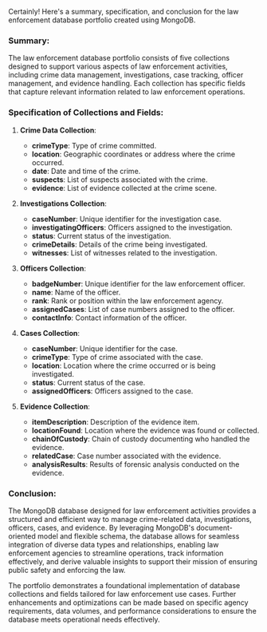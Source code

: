 Certainly! Here's a summary, specification, and conclusion for the law enforcement database portfolio created using MongoDB.

### Summary:

The law enforcement database portfolio consists of five collections designed to support various aspects of law enforcement activities, including crime data management, investigations, case tracking, officer management, and evidence handling. Each collection has specific fields that capture relevant information related to law enforcement operations.

### Specification of Collections and Fields:

1. **Crime Data Collection**:
   - **crimeType**: Type of crime committed.
   - **location**: Geographic coordinates or address where the crime occurred.
   - **date**: Date and time of the crime.
   - **suspects**: List of suspects associated with the crime.
   - **evidence**: List of evidence collected at the crime scene.

2. **Investigations Collection**:
   - **caseNumber**: Unique identifier for the investigation case.
   - **investigatingOfficers**: Officers assigned to the investigation.
   - **status**: Current status of the investigation.
   - **crimeDetails**: Details of the crime being investigated.
   - **witnesses**: List of witnesses related to the investigation.

3. **Officers Collection**:
   - **badgeNumber**: Unique identifier for the law enforcement officer.
   - **name**: Name of the officer.
   - **rank**: Rank or position within the law enforcement agency.
   - **assignedCases**: List of case numbers assigned to the officer.
   - **contactInfo**: Contact information of the officer.

4. **Cases Collection**:
   - **caseNumber**: Unique identifier for the case.
   - **crimeType**: Type of crime associated with the case.
   - **location**: Location where the crime occurred or is being investigated.
   - **status**: Current status of the case.
   - **assignedOfficers**: Officers assigned to the case.

5. **Evidence Collection**:
   - **itemDescription**: Description of the evidence item.
   - **locationFound**: Location where the evidence was found or collected.
   - **chainOfCustody**: Chain of custody documenting who handled the evidence.
   - **relatedCase**: Case number associated with the evidence.
   - **analysisResults**: Results of forensic analysis conducted on the evidence.

### Conclusion:

The MongoDB database designed for law enforcement activities provides a structured and efficient way to manage crime-related data, investigations, officers, cases, and evidence. By leveraging MongoDB's document-oriented model and flexible schema, the database allows for seamless integration of diverse data types and relationships, enabling law enforcement agencies to streamline operations, track information effectively, and derive valuable insights to support their mission of ensuring public safety and enforcing the law.

The portfolio demonstrates a foundational implementation of database collections and fields tailored for law enforcement use cases. Further enhancements and optimizations can be made based on specific agency requirements, data volumes, and performance considerations to ensure the database meets operational needs effectively.